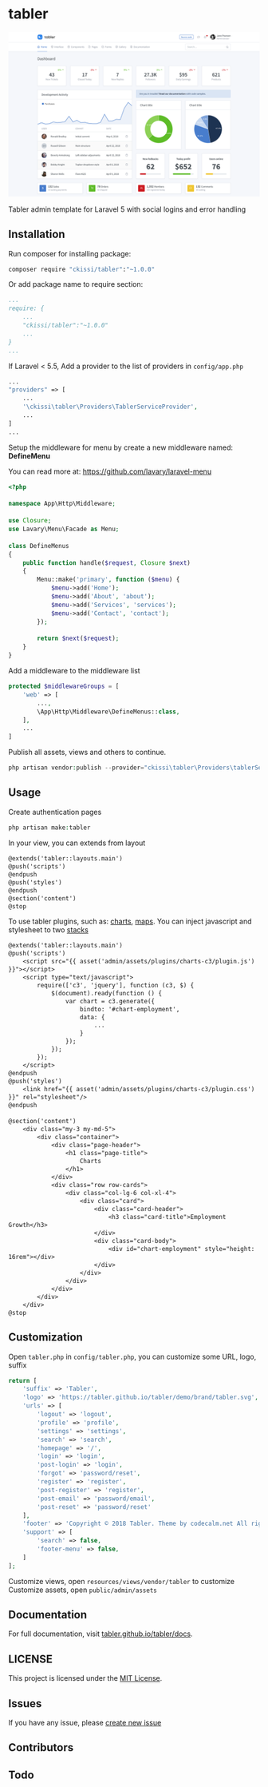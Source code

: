 # tabler

![Tabler preview](preview.png)

Tabler admin template for Laravel 5 with social logins and error handling

## Installation

Run composer for installing package:

```bash
composer require "ckissi/tabler":"~1.0.0"
```

Or add package name to require section:

```yaml
...
require: {
    ...
    "ckissi/tabler":"~1.0.0"
    ...
}
...
```

If Laravel < 5.5, Add a provider to the list of providers in `config/app.php`

```php
...
"providers" => [
    ...
    '\ckissi\tabler\Providers\TablerServiceProvider',
    ...
]
...
```

Setup the middleware for menu by create a new middleware named: **DefineMenu**

You can read more at: https://github.com/lavary/laravel-menu

```php
<?php

namespace App\Http\Middleware;

use Closure;
use Lavary\Menu\Facade as Menu;

class DefineMenus
{
    public function handle($request, Closure $next)
    {
        Menu::make('primary', function ($menu) {
            $menu->add('Home');
            $menu->add('About', 'about');
            $menu->add('Services', 'services');
            $menu->add('Contact', 'contact');
        });

        return $next($request);
    }
}
```

Add a middleware to the middleware list

```php
protected $middlewareGroups = [
    'web' => [
        ...,
        \App\Http\Middleware\DefineMenus::class,
    ],
    ...
]
```

Publish all assets, views and others to continue.

```php
php artisan vendor:publish --provider="ckissi\tabler\Providers\tablerServiceProvider" 
```

## Usage

Create authentication pages

```php
php artisan make:tabler 
```

In your view, you can extends from layout
```blade
@extends('tabler::layouts.main')
@push('scripts')
@endpush
@push('styles')
@endpush
@section('content')
@stop
```
To use tabler plugins, such as: [charts](https://tabler.io/tabler/charts.html), [maps](https://tabler.io/tabler/maps.html). You can inject javascript and stylesheet to two [stacks](https://laravel.com/docs/5.7/blade#stacks)

```blade
@extends('tabler::layouts.main')
@push('scripts')
    <script src="{{ asset('admin/assets/plugins/charts-c3/plugin.js') }}"></script>
    <script type="text/javascript">
        require(['c3', 'jquery'], function (c3, $) {
            $(document).ready(function () {
    	        var chart = c3.generate({
    	            bindto: '#chart-employment',
    	            data: {
    		            ...
    		        }
    		    });
    	    });
        });
    </script>
@endpush
@push('styles')
    <link href="{{ asset('admin/assets/plugins/charts-c3/plugin.css') }}" rel="stylesheet"/>
@endpush

@section('content')
    <div class="my-3 my-md-5">
        <div class="container">
            <div class="page-header">
                <h1 class="page-title">
                    Charts
                </h1>
            </div>
            <div class="row row-cards">
                <div class="col-lg-6 col-xl-4">
                    <div class="card">
                        <div class="card-header">
                            <h3 class="card-title">Employment Growth</h3>
                        </div>
                        <div class="card-body">
                            <div id="chart-employment" style="height: 16rem"></div>
                        </div>
                    </div>
                </div>
            </div>
        </div>
    </div>
@stop	
``` 

## Customization

Open `tabler.php` in `config/tabler.php`, you can customize some URL, logo, suffix

```php
return [
    'suffix' => 'Tabler',
    'logo' => 'https://tabler.github.io/tabler/demo/brand/tabler.svg',
    'urls' => [
        'logout' => 'logout',
        'profile' => 'profile',
        'settings' => 'settings',
        'search' => 'search',
        'homepage' => '/',
        'login' => 'login',
        'post-login' => 'login',
        'forgot' => 'password/reset',
        'register' => 'register',
        'post-register' => 'register',
        'post-email' => 'password/email',
        'post-reset' => 'password/reset'
    ],
    'footer' => 'Copyright © 2018 Tabler. Theme by codecalm.net All rights reserved.',
    'support' => [
        'search' => false,
        'footer-menu' => false,
    ]
];
```
Customize views, open `resources/views/vendor/tabler` to customize
Customize assets, open `public/admin/assets`

## Documentation

For full documentation, visit [tabler.github.io/tabler/docs](https://tabler.github.io/tabler/docs/index.html).

## LICENSE

This project is licensed under the [MIT License](LICENSE).

## Issues

If you have any issue, please [create new issue](https://github.com/roanvanbao/l5-tabler/issues/new)

## Contributors

## Todo
